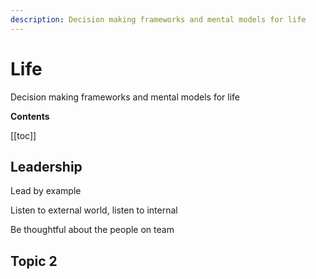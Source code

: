 ```yaml
---
description: Decision making frameworks and mental models for life
---
```


# Life

Decision making frameworks and mental models for life

**Contents**

[[toc]]


## Leadership
Lead by example

Listen to external world, listen to internal

Be thoughtful about the people on team

## Topic 2
